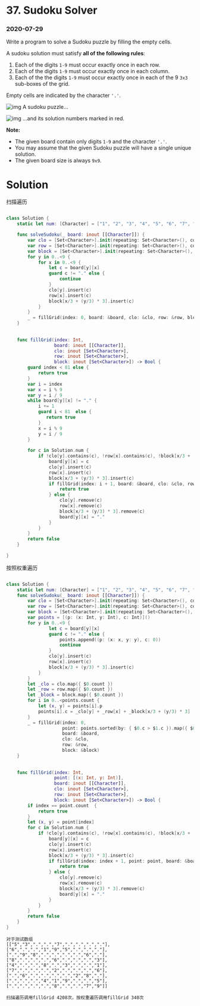 # 37. Sudoku Solver

### 2020-07-29

Write a program to solve a Sudoku puzzle by filling the empty cells.

A sudoku solution must satisfy **all of the following rules**:

1. Each of the digits `1-9` must occur exactly once in each row.
2. Each of the digits `1-9` must occur exactly once in each column.
3. Each of the the digits `1-9` must occur exactly once in each of the 9 `3x3` sub-boxes of the grid.

Empty cells are indicated by the character `'.'`.

![img](https://upload.wikimedia.org/wikipedia/commons/thumb/f/ff/Sudoku-by-L2G-20050714.svg/250px-Sudoku-by-L2G-20050714.svg.png)
A sudoku puzzle...

![img](https://upload.wikimedia.org/wikipedia/commons/thumb/3/31/Sudoku-by-L2G-20050714_solution.svg/250px-Sudoku-by-L2G-20050714_solution.svg.png)
...and its solution numbers marked in red.

**Note:**

- The given board contain only digits `1-9` and the character `'.'`.
- You may assume that the given Sudoku puzzle will have a single unique solution.
- The given board size is always `9x9`.


# Solution

扫描遍历
```swift

class Solution {
    static let num: [Character] = ["1", "2", "3", "4", "5", "6", "7", "8", "9"]

    func solveSudoku(_ board: inout [[Character]]) {
        var clo = [Set<Character>].init(repeating: Set<Character>(), count: 9)
        var row = [Set<Character>].init(repeating: Set<Character>(), count: 9)
        var block = [Set<Character>].init(repeating: Set<Character>(), count: 9)
        for y in 0..<9 {
            for x in 0..<9 {
                let c = board[y][x]
                guard c != "." else {
                    continue
                }
                clo[y].insert(c)
                row[x].insert(c)
                block[x/3 + (y/3) * 3].insert(c)
            }
        }
        _ = fillGrid(index: 0, board: &board, clo: &clo, row: &row, block: &block)
    }
    
    
    func fillGrid(index: Int,
                  board: inout [[Character]],
                  clo: inout [Set<Character>],
                  row: inout [Set<Character>],
                  block: inout [Set<Character>]) -> Bool {
        guard index < 81 else {
            return true
        }
        var i = index
        var x = i % 9
        var y = i / 9
        while board[y][x] != "." {
            i += 1
            guard i < 81  else {
               return true
            }
            x = i % 9
            y = i / 9
        }
        
        for c in Solution.num {
            if !clo[y].contains(c), !row[x].contains(c), !block[x/3 + (y/3) * 3].contains(c) {
                board[y][x] = c
                clo[y].insert(c)
                row[x].insert(c)
                block[x/3 + (y/3) * 3].insert(c)
                if fillGrid(index: i + 1, board: &board, clo: &clo, row: &row, block: &block) {
                    return true
                } else {
                    clo[y].remove(c)
                    row[x].remove(c)
                    block[x/3 + (y/3) * 3].remove(c)
                    board[y][x] = "."
                }
            }
        }
        return false
    }
    
}


```


按照权重遍历
```swift

class Solution {
    static let num: [Character] = ["1", "2", "3", "4", "5", "6", "7", "8", "9"]
    func solveSudoku(_ board: inout [[Character]]) {
        var clo = [Set<Character>].init(repeating: Set<Character>(), count: 9)
        var row = [Set<Character>].init(repeating: Set<Character>(), count: 9)
        var block = [Set<Character>].init(repeating: Set<Character>(), count: 9)
        var points = [(p: (x: Int, y: Int), c: Int)]()
        for y in 0..<9 {
                let c = board[y][x]
                guard c != "." else {
                    points.append((p: (x: x, y: y), c: 0))
                    continue
                }
                clo[y].insert(c)
                row[x].insert(c)
                block[x/3 + (y/3) * 3].insert(c)
            }
        }
        let _clo = clo.map({ $0.count })
        let _row = row.map({ $0.count })
        let _block = block.map({ $0.count })
        for i in 0..<points.count {
            let (x, y) = points[i].p
            points[i].c = _clo[y] + _row[x] + _block[x/3 + (y/3) * 3]
        }
        _ = fillGrid(index: 0,
                     point: points.sorted(by: { $0.c > $1.c }).map({ $0.p }),
                     board: &board,
                     clo: &clo,
                     row: &row,
                     block: &block)
    }
    
    
    func fillGrid(index: Int,
                  point: [(x: Int, y: Int)],
                  board: inout [[Character]],
                  clo: inout [Set<Character>],
                  row: inout [Set<Character>],
                  block: inout [Set<Character>]) -> Bool {
        if index == point.count  {
            return true
        }
        let (x, y) = point[index]
        for c in Solution.num {
            if !clo[y].contains(c), !row[x].contains(c), !block[x/3 + (y/3) * 3].contains(c) {
                board[y][x] = c
                clo[y].insert(c)
                row[x].insert(c)
                block[x/3 + (y/3) * 3].insert(c)
                if fillGrid(index: index + 1, point: point, board: &board, clo: &clo, row: &row, block: &block) {
                    return true
                } else {
                    clo[y].remove(c)
                    row[x].remove(c)
                    block[x/3 + (y/3) * 3].remove(c)
                    board[y][x] = "."
                }
            }
        }
        return false
    }
}

```

```
对于测试数组 
[["5","3",".",".","7",".",".",".","."],
["6",".",".","1","9","5",".",".","."],
[".","9","8",".",".",".",".","6","."],
["8",".",".",".","6",".",".",".","3"],
["4",".",".","8",".","3",".",".","1"],
["7",".",".",".","2",".",".",".","6"],
[".","6",".",".",".",".","2","8","."],
[".",".",".","4","1","9",".",".","5"],
[".",".",".",".","8",".",".","7","9"]]

扫描遍历调用fillGrid 4208次，按权重遍历调用fillGrid 340次

```

